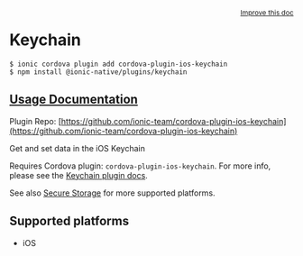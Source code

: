 <a style="float:right;font-size:12px;" href="http://github.com/danielsogl/awesome-cordova-plugins/edit/master/src/@awesome-cordova-plugins/plugins/keychain/index.ts#L1">
  Improve this doc
</a>

# Keychain

```
$ ionic cordova plugin add cordova-plugin-ios-keychain
$ npm install @ionic-native/plugins/keychain
```

## [Usage Documentation](https://ionicframework.com/docs/native/keychain/)

Plugin Repo: [https://github.com/ionic-team/cordova-plugin-ios-keychain](https://github.com/ionic-team/cordova-plugin-ios-keychain)

Get and set data in the iOS Keychain

Requires Cordova plugin: `cordova-plugin-ios-keychain`. For more info, please see the [Keychain plugin docs](https://github.com/ionic-team/cordova-plugin-ios-keychain).

See also [Secure Storage](https://ionicframework.com/docs/native/secure-storage/) for more supported platforms.

## Supported platforms

- iOS
